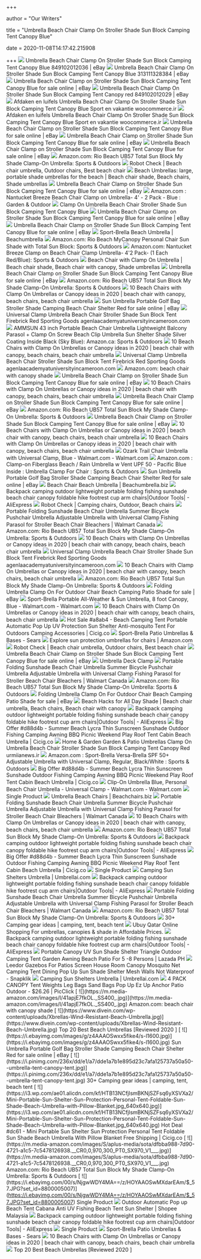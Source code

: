 +++
        
author = "Our Writers"
        
title = "Umbrella Beach Chair Clamp On Stroller Shade Sun Block Camping Tent Canopy Blue"
        
date = 2020-11-08T14:17:42.215908
        
+++
[ ![](https://i.ebayimg.com/images/g/6csAAOSwLRde1woF/s-l400.jpg)](https://i.ebayimg.com/images/g/6csAAOSwLRde1woF/s-l400.jpg) Umbrella Beach Chair Clamp On Stroller Shade Sun Block Camping Tent Canopy  Blue 849102012036 | eBay
[ ![](https://images.autods.com/ebay_images/30580-Umbrella-Beach-Chair-Clamp-On-Stroller-Shade-Sun-Block-Camping-Tent-Canopy-Blue-fe05c6d9-0253-406d-bd60-273747eea8cb)](https://images.autods.com/ebay_images/30580-Umbrella-Beach-Chair-Clamp-On-Stroller-Shade-Sun-Block-Camping-Tent-Canopy-Blue-fe05c6d9-0253-406d-bd60-273747eea8cb) Umbrella Beach Chair Clamp On Stroller Shade Sun Block Camping Tent Canopy  Blue 313111328384 | eBay
[ ![](https://i.ebayimg.com/images/g/QsMAAOSw8wlfCEsX/s-l225.jpg)](https://i.ebayimg.com/images/g/QsMAAOSw8wlfCEsX/s-l225.jpg) Umbrella Beach Chair Clamp on Stroller Shade Sun Block Camping Tent Canopy  Blue for sale online | eBay
[ ![](https://i.ebayimg.com/images/g/umoAAOSw9EtesEDN/s-l300.jpg)](https://i.ebayimg.com/images/g/umoAAOSw9EtesEDN/s-l300.jpg) Umbrella Beach Chair Clamp On Stroller Shade Sun Block Camping Tent Canopy  red 849102012029 | eBay
[ ![](https://i.pinimg.com/originals/a7/76/d6/a776d657af1dc1744e13145dc3ad3f51.jpg)](https://i.pinimg.com/originals/a7/76/d6/a776d657af1dc1744e13145dc3ad3f51.jpg) Afdaken en luifels Umbrella Beach Chair Clamp On Stroller Shade Sun Block  Camping Tent Canopy Blue Sport en vakantie woocommerce.ir
[ ![](https://images-na.ssl-images-amazon.com/images/I/61rHAVIW9tL._AC_SY450_.jpg)](https://images-na.ssl-images-amazon.com/images/I/61rHAVIW9tL._AC_SY450_.jpg) Afdaken en luifels Umbrella Beach Chair Clamp On Stroller Shade Sun Block  Camping Tent Canopy Blue Sport en vakantie woocommerce.ir
[ ![](https://i.ebayimg.com/images/g/cwMAAOSwrgRfFuLS/s-l640.jpg)](https://i.ebayimg.com/images/g/cwMAAOSwrgRfFuLS/s-l640.jpg) Umbrella Beach Chair Clamp on Stroller Shade Sun Block Camping Tent Canopy  Blue for sale online | eBay
[ ![](https://i.ebayimg.com/images/g/g-0AAOSwfD9fFuLU/s-l1600.jpg)](https://i.ebayimg.com/images/g/g-0AAOSwfD9fFuLU/s-l1600.jpg) Umbrella Beach Chair Clamp on Stroller Shade Sun Block Camping Tent Canopy  Blue for sale online | eBay
[ ![](https://i.ebayimg.com/images/g/KRoAAOSwfH9bZQh9/s-l1600.jpg)](https://i.ebayimg.com/images/g/KRoAAOSwfH9bZQh9/s-l1600.jpg) Umbrella Beach Chair Clamp on Stroller Shade Sun Block Camping Tent Canopy  Blue for sale online | eBay
[ ![](https://images-na.ssl-images-amazon.com/images/I/71qZcoFucdL._AC_SL1500_.jpg)](https://images-na.ssl-images-amazon.com/images/I/71qZcoFucdL._AC_SL1500_.jpg) Amazon.com: Rio Beach UB57 Total Sun Block My Shade Clamp-On Umbrella:  Sports & Outdoors
[ ![](https://i.pinimg.com/originals/63/be/d7/63bed763fcdc052b0443f4c5295de018.jpg)](https://i.pinimg.com/originals/63/be/d7/63bed763fcdc052b0443f4c5295de018.jpg) Robot Check | Beach chair umbrella, Outdoor chairs, Best beach chair
[ ![](https://i.pinimg.com/originals/74/e8/87/74e88793253569ac30509a8247909722.jpg)](https://i.pinimg.com/originals/74/e8/87/74e88793253569ac30509a8247909722.jpg) Beach Umbrellas: large, portable shade umbrellas for the beach | Beach  chair shade, Beach chairs, Shade umbrellas
[ ![](https://i.ebayimg.com/images/g/ffMAAOSw-elfFuLd/s-l1600.jpg)](https://i.ebayimg.com/images/g/ffMAAOSw-elfFuLd/s-l1600.jpg) Umbrella Beach Chair Clamp on Stroller Shade Sun Block Camping Tent Canopy  Blue for sale online | eBay
[ ![](https://images-na.ssl-images-amazon.com/images/I/61wpcrxGVML._AC_SX522_.jpg)](https://images-na.ssl-images-amazon.com/images/I/61wpcrxGVML._AC_SX522_.jpg) Amazon.com : Nantucket Breeze Beach Chair Clamp on Umbrella- 4' - 2 Pack -  Blue : Garden & Outdoor
[ ![](https://images-americanas.b2w.io/produtos/01/00/img/1293985/2/1293985236_1GG.jpg)](https://images-americanas.b2w.io/produtos/01/00/img/1293985/2/1293985236_1GG.jpg) Clamp On Umbrella Beach Chair Stroller Shade Sun Block Camping Tent Canopy  Blue
[ ![](https://i.ebayimg.com/images/g/XdIAAOSwUfhfFuLW/s-l1600.jpg)](https://i.ebayimg.com/images/g/XdIAAOSwUfhfFuLW/s-l1600.jpg) Umbrella Beach Chair Clamp on Stroller Shade Sun Block Camping Tent Canopy  Blue for sale online | eBay
[ ![](https://i.ebayimg.com/images/g/eTwAAOSwb05e-PKV/s-l225.jpg)](https://i.ebayimg.com/images/g/eTwAAOSwb05e-PKV/s-l225.jpg) Umbrella Beach Chair Clamp on Stroller Shade Sun Block Camping Tent Canopy  Blue for sale online | eBay
[ ![](https://images.beachumbrella.biz/set-of-2-versatile-golf-cart-clamp.jpg)](https://images.beachumbrella.biz/set-of-2-versatile-golf-cart-clamp.jpg) Sport-Brella Beach Umbrella | Beachumbrella
[ ![](https://images-na.ssl-images-amazon.com/images/I/61C2v-dkJ%2BL._AC_SL1000_.jpg)](https://images-na.ssl-images-amazon.com/images/I/61C2v-dkJ%2BL._AC_SL1000_.jpg) Amazon.com: Rio Beach MyCanopy Personal Chair Sun Shade with Total Sun Block:  Sports & Outdoors
[ ![](https://images-na.ssl-images-amazon.com/images/I/31AoQFnWZkL._AC_.jpg)](https://images-na.ssl-images-amazon.com/images/I/31AoQFnWZkL._AC_.jpg) Amazon.com: Nantucket Breeze Clamp on Beach Chair Clamp Umbrella- 4'2 Pack-  (1 Each Red/Blue): Sports & Outdoors
[ ![](https://i.pinimg.com/originals/25/91/b3/2591b38f0dbb177868a298147b1a1632.jpg)](https://i.pinimg.com/originals/25/91/b3/2591b38f0dbb177868a298147b1a1632.jpg) Beach Chair with Clamp On Umbrella | Beach chair shade, Beach chair with  canopy, Shade umbrellas
[ ![](https://i.ebayimg.com/images/g/maMAAOSwKZxfFuLY/s-l1600.jpg)](https://i.ebayimg.com/images/g/maMAAOSwKZxfFuLY/s-l1600.jpg) Umbrella Beach Chair Clamp on Stroller Shade Sun Block Camping Tent Canopy  Blue for sale online | eBay
[ ![](https://images-na.ssl-images-amazon.com/images/I/71MVB3EmLUL._AC_UL160_SR160,160_.jpg)](https://images-na.ssl-images-amazon.com/images/I/71MVB3EmLUL._AC_UL160_SR160,160_.jpg) Amazon.com: Rio Beach UB57 Total Sun Block My Shade Clamp-On Umbrella:  Sports & Outdoors
[ ![](https://i.pinimg.com/236x/8b/cd/07/8bcd0772e72ba721a3d15db8594b060f--camp-chairs-green-chairs.jpg)](https://i.pinimg.com/236x/8b/cd/07/8bcd0772e72ba721a3d15db8594b060f--camp-chairs-green-chairs.jpg) 10 Beach Chairs with Clamp On Umbrellas or Canopy ideas in 2020 | beach  chair with canopy, beach chairs, beach chair umbrella
[ ![](https://i.ebayimg.com/images/g/tsMAAOSwgwhfIACi/s-l225.jpg)](https://i.ebayimg.com/images/g/tsMAAOSwgwhfIACi/s-l225.jpg) Sun Umbrella Portable Golf Bag Stroller Shade Camping Beach Chair Shelter  Red for sale online | eBay
[ ![](https://bestwindowcurtains.ml/wp-content/uploads/2018/12/chair-with-umbrella-walmart.jpg)](https://bestwindowcurtains.ml/wp-content/uploads/2018/12/chair-with-umbrella-walmart.jpg) Universal Clamp Umbrella Beach Chair Stroller Shade Sun Block Tent  Firebrick Red Sporting Goods agenlaacademyatuniversityincameroon.com
[ ![](https://images-na.ssl-images-amazon.com/images/I/81A-RNY6JlL._AC_SL1500_.jpg)](https://images-na.ssl-images-amazon.com/images/I/81A-RNY6JlL._AC_SL1500_.jpg) AMMSUN 43 inch Portable Beach Chair Umbrella Lightweight Balcony Parasol +  Clamp On Screw Beach Clip Umbrella Sun Shelter Shade Silver Coating Inside  Black (Sky Blue): Amazon.ca: Sports & Outdoors
[ ![](https://i.pinimg.com/236x/c8/d0/31/c8d0316f65e1c9a719c5c2bbe262c249--aqua-chair-beach-chairs.jpg)](https://i.pinimg.com/236x/c8/d0/31/c8d0316f65e1c9a719c5c2bbe262c249--aqua-chair-beach-chairs.jpg) 10 Beach Chairs with Clamp On Umbrellas or Canopy ideas in 2020 | beach  chair with canopy, beach chairs, beach chair umbrella
[ ![](https://i.ebayimg.com/images/g/MioAAOSwRyRbALta/s-l300.jpg)](https://i.ebayimg.com/images/g/MioAAOSwRyRbALta/s-l300.jpg) Universal Clamp Umbrella Beach Chair Stroller Shade Sun Block Tent  Firebrick Red Sporting Goods agenlaacademyatuniversityincameroon.com
[ ![](https://m.media-amazon.com/images/I/61emYpbtDlL._AC_UY218_.jpg)](https://m.media-amazon.com/images/I/61emYpbtDlL._AC_UY218_.jpg) Amazon.com: beach chair with canopy shade
[ ![](https://i.ebayimg.com/images/g/GTcAAOSw0o9e9dZI/s-l225.jpg)](https://i.ebayimg.com/images/g/GTcAAOSw0o9e9dZI/s-l225.jpg) Umbrella Beach Chair Clamp on Stroller Shade Sun Block Camping Tent Canopy  Blue for sale online | eBay
[ ![](https://i.pinimg.com/236x/ff/d1/44/ffd144dac3c095878b6aaeb05b6c90d3--beach-umbrella-beach-chairs.jpg)](https://i.pinimg.com/236x/ff/d1/44/ffd144dac3c095878b6aaeb05b6c90d3--beach-umbrella-beach-chairs.jpg) 10 Beach Chairs with Clamp On Umbrellas or Canopy ideas in 2020 | beach  chair with canopy, beach chairs, beach chair umbrella
[ ![](https://i.ebayimg.com/images/g/pUoAAOSwW2hd8EP0/s-l225.jpg)](https://i.ebayimg.com/images/g/pUoAAOSwW2hd8EP0/s-l225.jpg) Umbrella Beach Chair Clamp on Stroller Shade Sun Block Camping Tent Canopy  Blue for sale online | eBay
[ ![](https://m.media-amazon.com/images/S/aplus-media/sota/f83891b4-00f4-4d48-a769-09bfb7ad8820.__CR0,0,300,300_PT0_SX300_V1___.jpg)](https://m.media-amazon.com/images/S/aplus-media/sota/f83891b4-00f4-4d48-a769-09bfb7ad8820.__CR0,0,300,300_PT0_SX300_V1___.jpg) Amazon.com: Rio Beach UB57 Total Sun Block My Shade Clamp-On Umbrella:  Sports & Outdoors
[ ![](https://i.ebayimg.com/images/g/QXYAAOSw7zFfFuLf/s-l1600.jpg)](https://i.ebayimg.com/images/g/QXYAAOSw7zFfFuLf/s-l1600.jpg) Umbrella Beach Chair Clamp on Stroller Shade Sun Block Camping Tent Canopy  Blue for sale online | eBay
[ ![](https://i.pinimg.com/236x/01/98/2b/01982b6e6259e9d32af6524d56aec03f--beach-picnic-beach-umbrella.jpg)](https://i.pinimg.com/236x/01/98/2b/01982b6e6259e9d32af6524d56aec03f--beach-picnic-beach-umbrella.jpg) 10 Beach Chairs with Clamp On Umbrellas or Canopy ideas in 2020 | beach  chair with canopy, beach chairs, beach chair umbrella
[ ![](https://i.pinimg.com/236x/df/25/34/df25340f34e1c2373a960867db0e4722--beach-umbrella-beach-chairs.jpg)](https://i.pinimg.com/236x/df/25/34/df25340f34e1c2373a960867db0e4722--beach-umbrella-beach-chairs.jpg) 10 Beach Chairs with Clamp On Umbrellas or Canopy ideas in 2020 | beach  chair with canopy, beach chairs, beach chair umbrella
[ ![](https://i5.walmartimages.com/asr/e82f6984-f678-4334-82c0-2d5dcdac83dc_1.cdef2c5749c04208c46a1aeaf1bd8f53.jpeg)](https://i5.walmartimages.com/asr/e82f6984-f678-4334-82c0-2d5dcdac83dc_1.cdef2c5749c04208c46a1aeaf1bd8f53.jpeg) Ozark Trail Chair Umbrella with Universal Clamp, Blue - Walmart.com -  Walmart.com
[ ![](https://images-na.ssl-images-amazon.com/images/I/51B6vriLDkL._AC_SY450_.jpg)](https://images-na.ssl-images-amazon.com/images/I/51B6vriLDkL._AC_SY450_.jpg) Amazon.com : Clamp-on Fiberglass Beach / Rain Umbrella w Vent UPF 50 -  Pacific Blue Inside : Umbrella Clamp For Chair : Sports & Outdoors
[ ![](https://i.ebayimg.com/images/g/WjcAAOSwkzVfike6/s-l1600.jpg)](https://i.ebayimg.com/images/g/WjcAAOSwkzVfike6/s-l1600.jpg) Sun Umbrella Portable Golf Bag Stroller Shade Camping Beach Chair Shelter  Red for sale online | eBay
[ ![](https://images.beachumbrella.biz/folding-beach-chair-w-portable-umbrella-set-zf-iuszVGpX1EQ.jpg)](https://images.beachumbrella.biz/folding-beach-chair-w-portable-umbrella-set-zf-iuszVGpX1EQ.jpg) Beach Chair Beach Umbrella | Beachumbrella.biz
[ ![](http://ae01.alicdn.com/kf/H6b3da4ae9a124bb89799511fa840ab32D.jpg_q50.jpg)](http://ae01.alicdn.com/kf/H6b3da4ae9a124bb89799511fa840ab32D.jpg_q50.jpg) Backpack camping outdoor lightweight portable folding fishing sunshade  beach chair canopy foldable hike footrest cup arm chairs|Outdoor Tools| -  AliExpress
[ ![](https://i.pinimg.com/originals/94/95/06/949506caf2f275fa3c653d4e8b561a9a.jpg)](https://i.pinimg.com/originals/94/95/06/949506caf2f275fa3c653d4e8b561a9a.jpg) Robot Check | Camping chairs, Outdoor, Beach chairs
[ ![](https://i5.walmartimages.com/asr/2346bd0a-d276-4292-97b4-b571ac2da134.365fb01d8f4a45d1dea37532aa300abf.jpeg?odnHeight=450&odnWidth=450&odnBg=ffffff)](https://i5.walmartimages.com/asr/2346bd0a-d276-4292-97b4-b571ac2da134.365fb01d8f4a45d1dea37532aa300abf.jpeg?odnHeight=450&odnWidth=450&odnBg=ffffff) Portable Folding Sunshade Beach Chair Umbrella Summer Bicycle Pushchair  Umbrella Adjustable Umbrella with Universal Clamp Fishing Parasol for Stroller  Beach Chair Bleachers | Walmart Canada
[ ![](https://images-na.ssl-images-amazon.com/images/I/61iJkvMtiKL._AC_SX466_.jpg)](https://images-na.ssl-images-amazon.com/images/I/61iJkvMtiKL._AC_SX466_.jpg) Amazon.com: Rio Beach UB57 Total Sun Block My Shade Clamp-On Umbrella:  Sports & Outdoors
[ ![](https://i.pinimg.com/236x/e7/fd/c2/e7fdc226bf34807aeb69f45118b778f1--portable-shade-sun-shade.jpg)](https://i.pinimg.com/236x/e7/fd/c2/e7fdc226bf34807aeb69f45118b778f1--portable-shade-sun-shade.jpg) 10 Beach Chairs with Clamp On Umbrellas or Canopy ideas in 2020 | beach  chair with canopy, beach chairs, beach chair umbrella
[ ![](http://images.beachchairs.biz/camping-sun-shelters-canopy-beach-umbrella-chair-uk3gk_YYhfN0jA.jpg)](http://images.beachchairs.biz/camping-sun-shelters-canopy-beach-umbrella-chair-uk3gk_YYhfN0jA.jpg) Universal Clamp Umbrella Beach Chair Stroller Shade Sun Block Tent  Firebrick Red Sporting Goods agenlaacademyatuniversityincameroon.com
[ ![](https://i.pinimg.com/236x/10/a3/46/10a3464f328542f2811807ed6667cc14--beach-camping-beach-umbrella.jpg)](https://i.pinimg.com/236x/10/a3/46/10a3464f328542f2811807ed6667cc14--beach-camping-beach-umbrella.jpg) 10 Beach Chairs with Clamp On Umbrellas or Canopy ideas in 2020 | beach  chair with canopy, beach chairs, beach chair umbrella
[ ![](https://images-na.ssl-images-amazon.com/images/I/81h40RargZL._AC_SX425_.jpg)](https://images-na.ssl-images-amazon.com/images/I/81h40RargZL._AC_SX425_.jpg) Amazon.com: Rio Beach UB57 Total Sun Block My Shade Clamp-On Umbrella:  Sports & Outdoors
[ ![](https://i.ebayimg.com/images/g/dQQAAOSwImRYN2r1/s-l1600.jpg)](https://i.ebayimg.com/images/g/dQQAAOSwImRYN2r1/s-l1600.jpg) Folding Umbrella Clamp On For Outdoor Chair Beach Camping Patio Shade for  sale | eBay
[ ![](https://i5.walmartimages.com/asr/46d466ad-e50d-426d-aaa5-a72aa7b9b6d8_1.bbe4c8854a0e54ac5428f5a06f6d60e3.jpeg)](https://i5.walmartimages.com/asr/46d466ad-e50d-426d-aaa5-a72aa7b9b6d8_1.bbe4c8854a0e54ac5428f5a06f6d60e3.jpeg) Sport-Brella Portable All-Weather & Sun Umbrella, 8 foot Canopy, Blue -  Walmart.com - Walmart.com
[ ![](https://i.pinimg.com/236x/02/be/75/02be755147d6607ba73056361b879b1d.jpg)](https://i.pinimg.com/236x/02/be/75/02be755147d6607ba73056361b879b1d.jpg) 10 Beach Chairs with Clamp On Umbrellas or Canopy ideas in 2020 | beach  chair with canopy, beach chairs, beach chair umbrella
[ ![](https://i3.wp.com/ae01.alicdn.com/kf/Hc1cfffe9d9ad4616b194be7e873355f45/Beach-Camping-Tent-Portable-Automatic-Pop-Up-UV-Protection-Sun-Shelter-Anti-mosquito-Tent-for-Outdoors.jpg_640x640.jpg)](https://i3.wp.com/ae01.alicdn.com/kf/Hc1cfffe9d9ad4616b194be7e873355f45/Beach-Camping-Tent-Portable-Automatic-Pop-Up-UV-Protection-Sun-Shelter-Anti-mosquito-Tent-for-Outdoors.jpg_640x640.jpg) Hot Sale #a8ab4 - Beach Camping Tent Portable Automatic Pop Up UV Protection  Sun Shelter Anti-mosquito Tent For Outdoors Camping Accessories | Cicig.co
[ ![](https://c.shld.net/rpx/i/s/pi/mp/10282865/prod_24524792141?src=https%3A%2F%2Fi.ebayimg.com%2Fimages%2Fg%2Fu%7EcAAOSwct1ZeeaA%2Fs-l1600.jpg&d=f9525b7a2b4c714210f56ff95e2a07ef78387ac1&hei=245&wid=245&op_sharpen=1&qlt=85)](https://c.shld.net/rpx/i/s/pi/mp/10282865/prod_24524792141?src=https%3A%2F%2Fi.ebayimg.com%2Fimages%2Fg%2Fu%7EcAAOSwct1ZeeaA%2Fs-l1600.jpg&d=f9525b7a2b4c714210f56ff95e2a07ef78387ac1&hei=245&wid=245&op_sharpen=1&qlt=85) Sport-Brella Patio Umbrellas & Bases - Sears
[ ![](https://m.media-amazon.com/images/I/71eH6vulAhL._SS350_AC_.jpg)](https://m.media-amazon.com/images/I/71eH6vulAhL._SS350_AC_.jpg) Explore sun protection umbrellas for chairs | Amazon.com
[ ![](https://i.pinimg.com/600x315/63/be/d7/63bed763fcdc052b0443f4c5295de018.jpg)](https://i.pinimg.com/600x315/63/be/d7/63bed763fcdc052b0443f4c5295de018.jpg) Robot Check | Beach chair umbrella, Outdoor chairs, Best beach chair
[ ![](https://i.ebayimg.com/images/g/40IAAOSwEbBfE4T6/s-l225.jpg)](https://i.ebayimg.com/images/g/40IAAOSwEbBfE4T6/s-l225.jpg) Umbrella Beach Chair Clamp on Stroller Shade Sun Block Camping Tent Canopy  Blue for sale online | eBay
[ ![](https://c.shld.net/rpx/i/s/pi/mp/10280711/prod_26024317641?src=https%3A%2F%2Fi.ebayimg.com%2Fimages%2Fg%2FkSQAAOSwy%7ENfN8OF%2Fs-l1600.jpg&d=49538aa983a37d5a64ab7cd06303a5ec2365f020&hei=245&wid=245&op_sharpen=1&qlt=85)](https://c.shld.net/rpx/i/s/pi/mp/10280711/prod_26024317641?src=https%3A%2F%2Fi.ebayimg.com%2Fimages%2Fg%2FkSQAAOSwy%7ENfN8OF%2Fs-l1600.jpg&d=49538aa983a37d5a64ab7cd06303a5ec2365f020&hei=245&wid=245&op_sharpen=1&qlt=85) Umbrella Deck Clamp
[ ![](https://i5.walmartimages.com/asr/204010ce-97c7-43eb-a979-6227530bf2b9.6b81cd8d18d7bf086166801ec80d1f27.jpeg?odnHeight=450&odnWidth=450&odnBg=ffffff)](https://i5.walmartimages.com/asr/204010ce-97c7-43eb-a979-6227530bf2b9.6b81cd8d18d7bf086166801ec80d1f27.jpeg?odnHeight=450&odnWidth=450&odnBg=ffffff) Portable Folding Sunshade Beach Chair Umbrella Summer Bicycle Pushchair  Umbrella Adjustable Umbrella with Universal Clamp Fishing Parasol for Stroller  Beach Chair Bleachers | Walmart Canada
[ ![](https://m.media-amazon.com/images/S/aplus-media/sota/19abbd52-ff0e-4adf-862d-0e7b6a679da1.__CR0,0,300,300_PT0_SX300_V1___.jpg)](https://m.media-amazon.com/images/S/aplus-media/sota/19abbd52-ff0e-4adf-862d-0e7b6a679da1.__CR0,0,300,300_PT0_SX300_V1___.jpg) Amazon.com: Rio Beach UB57 Total Sun Block My Shade Clamp-On Umbrella:  Sports & Outdoors
[ ![](https://i.ebayimg.com/images/g/KBoAAOSwl9RaP2JL/s-l1600.jpg)](https://i.ebayimg.com/images/g/KBoAAOSwl9RaP2JL/s-l1600.jpg) Folding Umbrella Clamp On For Outdoor Chair Beach Camping Patio Shade for  sale | eBay
[ ![](https://i.pinimg.com/originals/9f/f3/98/9ff3980a3cfb1f3ecf82c99d2bf7b0d5.jpg)](https://i.pinimg.com/originals/9f/f3/98/9ff3980a3cfb1f3ecf82c99d2bf7b0d5.jpg) Beach Hacks for All Day Shade | Beach chair umbrella, Beach chairs, Beach  chair with canopy
[ ![](https://ae01.alicdn.com/kf/H24f0ac12c58947088d0a43abedbeb05au.jpg)](https://ae01.alicdn.com/kf/H24f0ac12c58947088d0a43abedbeb05au.jpg) Backpack camping outdoor lightweight portable folding fishing sunshade  beach chair canopy foldable hike footrest cup arm chairs|Outdoor Tools| -  AliExpress
[ ![](https://i3.wp.com/ae01.alicdn.com/kf/H08850c9e7a864560810463cdde454c4cR/Summer-Beach-Lycra-Thin-Sunscreen-Sunshade-Outdoor-Fishing-Camping-Awning-BBQ-Picnic-Weekend-Play-Roof-Tent.jpg)](https://i3.wp.com/ae01.alicdn.com/kf/H08850c9e7a864560810463cdde454c4cR/Summer-Beach-Lycra-Thin-Sunscreen-Sunshade-Outdoor-Fishing-Camping-Awning-BBQ-Picnic-Weekend-Play-Roof-Tent.jpg) Big Offer #d88d4b - Summer Beach Lycra Thin Sunscreen Sunshade Outdoor  Fishing Camping Awning BBQ Picnic Weekend Play Roof Tent Cabin Beach  Umbrella | Cicig.co
[ ![](https://images-na.ssl-images-amazon.com/images/I/61ZrtZEuDqL._AC_SX522_.jpg)](https://images-na.ssl-images-amazon.com/images/I/61ZrtZEuDqL._AC_SX522_.jpg) Home & Garden Garden & Patio Umbrellas Clamp On Umbrella Beach Chair  Stroller Shade Sun Block Camping Tent Canopy Red urmiianews.ir
[ ![](https://m.media-amazon.com/images/S/aplus-media/sota/54267c09-1ea3-4b96-9ec7-41e2c6813b18.__CR0,0,1500,1500_PT0_SX300_V1___.jpg)](https://m.media-amazon.com/images/S/aplus-media/sota/54267c09-1ea3-4b96-9ec7-41e2c6813b18.__CR0,0,1500,1500_PT0_SX300_V1___.jpg) Amazon.com : Sport-Brella Versa-Brella SPF 50+ Adjustable Umbrella with  Universal Clamp, Regular, Black/White : Sports & Outdoors
[ ![](https://i3.wp.com/ae01.alicdn.com/kf/H272a4b07101f4a8f8117c2267b7e4dbdi/Summer-Beach-Lycra-Thin-Sunscreen-Sunshade-Outdoor-Fishing-Camping-Awning-BBQ-Picnic-Weekend-Play-Roof-Tent.jpg)](https://i3.wp.com/ae01.alicdn.com/kf/H272a4b07101f4a8f8117c2267b7e4dbdi/Summer-Beach-Lycra-Thin-Sunscreen-Sunshade-Outdoor-Fishing-Camping-Awning-BBQ-Picnic-Weekend-Play-Roof-Tent.jpg) Big Offer #d88d4b - Summer Beach Lycra Thin Sunscreen Sunshade Outdoor  Fishing Camping Awning BBQ Picnic Weekend Play Roof Tent Cabin Beach  Umbrella | Cicig.co
[ ![](https://i5.walmartimages.com/asr/0f741f73-8b27-4cc1-a2a0-420e0a375c67_1.bd57dd4b705296ce513fcc90edfd3fb7.jpeg)](https://i5.walmartimages.com/asr/0f741f73-8b27-4cc1-a2a0-420e0a375c67_1.bd57dd4b705296ce513fcc90edfd3fb7.jpeg) Clip-On Umbrella Blue, Personal Beach Chair Umbrella - Universal Clamp -  Walmart.com - Walmart.com
[ ![](https://i.ebayimg.com/00/s/NTAwWDUwMA==/z/ex8AAOSwfOBdteJx/$_1.PNG?set_id=8800005007)](https://i.ebayimg.com/00/s/NTAwWDUwMA==/z/ex8AAOSwfOBdteJx/$_1.PNG?set_id=8800005007) Single Product
[ ![](https://images.beachchairs.biz/chair-set-picnic-double-folding-table-chair.jpg)](https://images.beachchairs.biz/chair-set-picnic-double-folding-table-chair.jpg) Umbrella Beach Chairs | Beachchairs.biz
[ ![](https://i5.walmartimages.com/asr/6013e8b8-7c15-43ff-94d9-7e6d68d31318.ee2395135e8b4d7689fabb6da8ad8ce2.jpeg?odnHeight=450&odnWidth=450&odnBg=ffffff)](https://i5.walmartimages.com/asr/6013e8b8-7c15-43ff-94d9-7e6d68d31318.ee2395135e8b4d7689fabb6da8ad8ce2.jpeg?odnHeight=450&odnWidth=450&odnBg=ffffff) Portable Folding Sunshade Beach Chair Umbrella Summer Bicycle Pushchair  Umbrella Adjustable Umbrella with Universal Clamp Fishing Parasol for Stroller  Beach Chair Bleachers | Walmart Canada
[ ![](https://i.pinimg.com/236x/39/a6/b2/39a6b2fe110bc00c95a5c760cff2239a.jpg)](https://i.pinimg.com/236x/39/a6/b2/39a6b2fe110bc00c95a5c760cff2239a.jpg) 10 Beach Chairs with Clamp On Umbrellas or Canopy ideas in 2020 | beach  chair with canopy, beach chairs, beach chair umbrella
[ ![](https://images-na.ssl-images-amazon.com/images/I/81fc1Skug3L._AC_SL1500_.jpg)](https://images-na.ssl-images-amazon.com/images/I/81fc1Skug3L._AC_SL1500_.jpg) Amazon.com: Rio Beach UB57 Total Sun Block My Shade Clamp-On Umbrella:  Sports & Outdoors
[ ![](https://ae01.alicdn.com/kf/He733cfd21e0e49a0a33254b6795cfb92e.jpg)](https://ae01.alicdn.com/kf/He733cfd21e0e49a0a33254b6795cfb92e.jpg) Backpack camping outdoor lightweight portable folding fishing sunshade  beach chair canopy foldable hike footrest cup arm chairs|Outdoor Tools| -  AliExpress
[ ![](https://i3.wp.com/ae01.alicdn.com/kf/H70187f8c21a74794a955659850fcbfc0f/Summer-Beach-Lycra-Thin-Sunscreen-Sunshade-Outdoor-Fishing-Camping-Awning-BBQ-Picnic-Weekend-Play-Roof-Tent.jpg_640x640.jpg)](https://i3.wp.com/ae01.alicdn.com/kf/H70187f8c21a74794a955659850fcbfc0f/Summer-Beach-Lycra-Thin-Sunscreen-Sunshade-Outdoor-Fishing-Camping-Awning-BBQ-Picnic-Weekend-Play-Roof-Tent.jpg_640x640.jpg) Big Offer #d88d4b - Summer Beach Lycra Thin Sunscreen Sunshade Outdoor  Fishing Camping Awning BBQ Picnic Weekend Play Roof Tent Cabin Beach  Umbrella | Cicig.co
[ ![](https://i.ebayimg.com/00/s/MTYwMFgxNjAw/z/yPIAAOSwn1Jd7pRf/$_57.JPG?set_id=880000500F)](https://i.ebayimg.com/00/s/MTYwMFgxNjAw/z/yPIAAOSwn1Jd7pRf/$_57.JPG?set_id=880000500F) Single Product
[ ![](https://images.umbrellai.com/pop-tent-automaticuv-protect-portable.jpg)](https://images.umbrellai.com/pop-tent-automaticuv-protect-portable.jpg) Camping Sun Shelters Umbrella | Umbrellai.com
[ ![](https://ae01.alicdn.com/kf/H9f45668799784acfb874d2591abcffc87/Backpack-camping-outdoor-lightweight-portable-folding-fishing-sunshade-beach-chair-canopy-foldable-hike-footrest-cup-arm.jpg_q50.jpg)](https://ae01.alicdn.com/kf/H9f45668799784acfb874d2591abcffc87/Backpack-camping-outdoor-lightweight-portable-folding-fishing-sunshade-beach-chair-canopy-foldable-hike-footrest-cup-arm.jpg_q50.jpg) Backpack camping outdoor lightweight portable folding fishing sunshade  beach chair canopy foldable hike footrest cup arm chairs|Outdoor Tools| -  AliExpress
[ ![](https://i5.walmartimages.com/asr/fa8629fd-696c-4eee-9ea5-b948158446d2.2d2977a8c76736eff2f3f660ce4a1a2f.jpeg?odnHeight=450&odnWidth=450&odnBg=ffffff)](https://i5.walmartimages.com/asr/fa8629fd-696c-4eee-9ea5-b948158446d2.2d2977a8c76736eff2f3f660ce4a1a2f.jpeg?odnHeight=450&odnWidth=450&odnBg=ffffff) Portable Folding Sunshade Beach Chair Umbrella Summer Bicycle Pushchair  Umbrella Adjustable Umbrella with Universal Clamp Fishing Parasol for Stroller  Beach Chair Bleachers | Walmart Canada
[ ![](https://images-na.ssl-images-amazon.com/images/I/412FrZOeDWL._AC_UL160_SR160,160_.jpg)](https://images-na.ssl-images-amazon.com/images/I/412FrZOeDWL._AC_UL160_SR160,160_.jpg) Amazon.com: Rio Beach UB57 Total Sun Block My Shade Clamp-On Umbrella:  Sports & Outdoors
[ ![](https://i.pinimg.com/236x/c0/0e/c0/c00ec07c4ab96e35e15f759c15c18647--tent-canopy-canopies.jpg)](https://i.pinimg.com/236x/c0/0e/c0/c00ec07c4ab96e35e15f759c15c18647--tent-canopy-canopies.jpg) 30+ Camping gear ideas | camping, tent, beach tent
[ ![](https://www.ubuy.qa/productimg/?image=aHR0cHM6Ly9tLm1lZGlhLWFtYXpvbi5jb20vaW1hZ2VzL0kvNjE2LXk2M2lINkwuX0FDX1VTMjE4Xy5qcGc.jpg)](https://www.ubuy.qa/productimg/?image=aHR0cHM6Ly9tLm1lZGlhLWFtYXpvbi5jb20vaW1hZ2VzL0kvNjE2LXk2M2lINkwuX0FDX1VTMjE4Xy5qcGc.jpg) Ubuy Qatar Online Shopping For umbrellas, canopies & shade in Affordable  Prices.
[ ![](https://ae01.alicdn.com/kf/Hd00fbc2439ba4637acd616ff2fc4c366q.jpg)](https://ae01.alicdn.com/kf/Hd00fbc2439ba4637acd616ff2fc4c366q.jpg) Backpack camping outdoor lightweight portable folding fishing sunshade  beach chair canopy foldable hike footrest cup arm chairs|Outdoor Tools| -  AliExpress
[ ![](https://my-live-01.slatic.net/p/6289dc88290a1d2ae6f8153db1bd202f.jpg)](https://my-live-01.slatic.net/p/6289dc88290a1d2ae6f8153db1bd202f.jpg) Portable Canopy UV Sun Shade Shelter Triangle Outdoor Camping Tent Garden Awning  Beach Patio For 5 -8 Persons | Lazada PH
[ ![](https://cdn11.bigcommerce.com/s-niqzhbdgt6/images/stencil/500x659/products/463521/5118107/51crLbwc3GL__88641.1596014858.jpg?c=1)](https://cdn11.bigcommerce.com/s-niqzhbdgt6/images/stencil/500x659/products/463521/5118107/51crLbwc3GL__88641.1596014858.jpg?c=1) Leedor Gazebos For Patios Screen House Room Canopy Mosquito Net Camping Tent  Dining Pop Up Sun Shade Shelter Mesh Walls Not Waterproof - Snapklik
[ ![](https://images.umbrellai.com/beach-tent-umbrella-sun-shade-shelter-pop.jpg)](https://images.umbrellai.com/beach-tent-umbrella-sun-shade-shelter-pop.jpg) Camping Sun Shelters Umbrella | Umbrellai.com
[ ![](https://www.picclickimg.com/d/l400/pict/303609970160_/Umbrella-Beach-Chair-Clamp-On-Stroller-Shade-Sun.jpg)](https://www.picclickimg.com/d/l400/pict/303609970160_/Umbrella-Beach-Chair-Clamp-On-Stroller-Shade-Sun.jpg) 4 PACK CANOPY Tent Weights Leg Bags Sand Bags Pop Up Ez Up Anchor Patio  Outdoor - $26.26 | PicClick
[ ![](https://m.media-amazon.com/images/I/41apjE7fkOL._SS400_.jpg)](https://m.media-amazon.com/images/I/41apjE7fkOL._SS400_.jpg) Amazon.com: beach chair with canopy shade
[ ![](https://www.divein.com/wp-content/uploads/Xbrellas-Wind-Resistant-Beach-Umbrella.jpg)](https://www.divein.com/wp-content/uploads/Xbrellas-Wind-Resistant-Beach-Umbrella.jpg)  Top 20 Best Beach Umbrellas  [Reviewed 2020 ]
[ ![](https://i.ebayimg.com/images/g/z4AAAOSwxx5fike4/s-l1600.jpg)](https://i.ebayimg.com/images/g/z4AAAOSwxx5fike4/s-l1600.jpg) Sun Umbrella Portable Golf Bag Stroller Shade Camping Beach Chair Shelter  Red for sale online | eBay
[ ![](https://i.pinimg.com/236x/dd/e1/a7/dde1a7b1e895d23c7afa125737a50a50--umbrella-tent-canopy-tent.jpg)](https://i.pinimg.com/236x/dd/e1/a7/dde1a7b1e895d23c7afa125737a50a50--umbrella-tent-canopy-tent.jpg) 30+ Camping gear ideas | camping, tent, beach tent
[ ![](https://i3.wp.com/ae01.alicdn.com/kf/HTB13NCfjlsmBKNjSZFsq6yXSVXa2/Mini-Portable-Sun-Shelter-Sun-Protection-Personal-Tent-Foldable-Sun-Shade-Beach-Umbrella-with-Pillow-Blanket.jpg_640x640.jpg)](https://i3.wp.com/ae01.alicdn.com/kf/HTB13NCfjlsmBKNjSZFsq6yXSVXa2/Mini-Portable-Sun-Shelter-Sun-Protection-Personal-Tent-Foldable-Sun-Shade-Beach-Umbrella-with-Pillow-Blanket.jpg_640x640.jpg) Hot Deal #dc61 - Mini Portable Sun Shelter Sun Protection Personal Tent  Foldable Sun Shade Beach Umbrella With Pillow Blanket Free Shipping |  Cicig.co
[ ![](https://m.media-amazon.com/images/S/aplus-media/sota/dfbba988-7d90-4721-a1c5-7c5478126938.__CR0,0,970,300_PT0_SX970_V1___.jpg)](https://m.media-amazon.com/images/S/aplus-media/sota/dfbba988-7d90-4721-a1c5-7c5478126938.__CR0,0,970,300_PT0_SX970_V1___.jpg) Amazon.com: Rio Beach UB57 Total Sun Block My Shade Clamp-On Umbrella:  Sports & Outdoors
[ ![](https://i.ebayimg.com/00/s/NjgwWDY4MA==/z/HOYAAOSwMXdarEAm/$_57.JPG?set_id=8800005007)](https://i.ebayimg.com/00/s/NjgwWDY4MA==/z/HOYAAOSwMXdarEAm/$_57.JPG?set_id=8800005007) Single Product
[ ![](https://cf.shopee.com.my/file/1c7bfa21e7dd61f890112fe2cc79e856)](https://cf.shopee.com.my/file/1c7bfa21e7dd61f890112fe2cc79e856) Outdoor Automatic Pop up Beach Tent Cabana Anti UV Fishing Beach Tent Sun  Shelter | Shopee Malaysia
[ ![](https://ae01.alicdn.com/kf/H3fae66e3118e49d6b72f4e496e46a253s.jpg)](https://ae01.alicdn.com/kf/H3fae66e3118e49d6b72f4e496e46a253s.jpg) Backpack camping outdoor lightweight portable folding fishing sunshade  beach chair canopy foldable hike footrest cup arm chairs|Outdoor Tools| -  AliExpress
[ ![](https://i.ebayimg.com/00/s/MTIwMFgxNjAw/z/uekAAOSwrTFdQD~N/$_57.PNG?set_id=8800005007)](https://i.ebayimg.com/00/s/MTIwMFgxNjAw/z/uekAAOSwrTFdQD~N/$_57.PNG?set_id=8800005007) Single Product
[ ![](https://c.shld.net/rpx/i/s/pi/mp/10537610/prod_18969428038?src=https%3A%2F%2Fi.ebayimg.com%2Fimages%2Fg%2FavIAAOSwxntew3XF%2Fs-l1600.jpg&d=a5ee6d69b22a0c3d773be0de1aa373b49f10173e&hei=245&wid=245&op_sharpen=1&qlt=85)](https://c.shld.net/rpx/i/s/pi/mp/10537610/prod_18969428038?src=https%3A%2F%2Fi.ebayimg.com%2Fimages%2Fg%2FavIAAOSwxntew3XF%2Fs-l1600.jpg&d=a5ee6d69b22a0c3d773be0de1aa373b49f10173e&hei=245&wid=245&op_sharpen=1&qlt=85) Sport-Brella Patio Umbrellas & Bases - Sears
[ ![](https://i.pinimg.com/236x/97/4c/4e/974c4eccfea9c8ae0a3eb0453487dbb7.jpg)](https://i.pinimg.com/236x/97/4c/4e/974c4eccfea9c8ae0a3eb0453487dbb7.jpg) 10 Beach Chairs with Clamp On Umbrellas or Canopy ideas in 2020 | beach  chair with canopy, beach chairs, beach chair umbrella
[ ![](https://www.divein.com/wp-content/uploads/best-beach-umbrella-featured.jpg)](https://www.divein.com/wp-content/uploads/best-beach-umbrella-featured.jpg)  Top 20 Best Beach Umbrellas  [Reviewed 2020 ]
